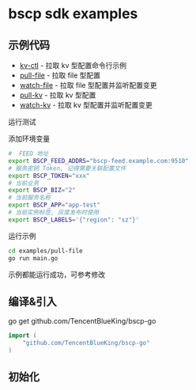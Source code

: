 bscp sdk examples
============

## 示例代码
* [kv-ctl](./kv-ctl) - 拉取 kv 型配置命令行示例
* [pull-file](./pull-file) - 拉取 file 型配置
* [watch-file](./watch-file) - 拉取 file 型配置并监听配置变更
* [pull-kv](./pull-kv) - 拉取 kv 型配置
* [watch-kv](./watch-kv) - 拉取 kv 型配置并监听配置变更

运行测试

添加环境变量
```bash
#  FEED 地址
export BSCP_FEED_ADDRS="bscp-feed.example.com:9510"
# 服务密钥 Token, 记得需要关联配置文件
export BSCP_TOKEN="xxx"
# 当前业务
export BSCP_BIZ="2"
# 当前服务名称
export BSCP_APP="app-test"
# 当前实例标签, 灰度发布时使用
export BSCP_LABELS='{"region": "sz"}'
```

运行示例
```bash
cd examples/pull-file
go run main.go
```

示例都能运行成功，可参考修改


## 编译&引入
go get github.com/TencentBlueKing/bscp-go

```go
import (
	"github.com/TencentBlueKing/bscp-go"
)
```

## 初始化


